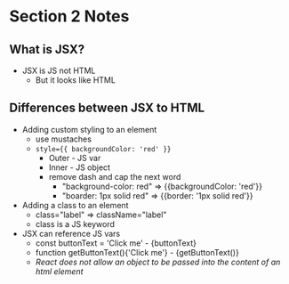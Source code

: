 # Section 2 Notes

## What is JSX?
- JSX is JS not HTML
    - But it looks like HTML
## Differences between JSX to HTML
- Adding custom styling to an element
    - use mustaches
    - `style={{ backgroundColor: 'red' }}`
        - Outer - JS var
        - Inner - JS object
        - remove dash and cap the next word
            - "background-color: red" => {{backgroundColor: 'red'}}
            - "boarder: 1px solid red" => {{border: '1px solid red'}}
- Adding a class to an element
    - class="label" => className="label"
    - class is a JS keyword
- JSX can reference JS vars
    - const buttonText = 'Click me' - {buttonText}
    - function getButtonText(){'Click me'} - {getButtonText()}
    - *React does not allow an object to be passed into the content of an html element*

